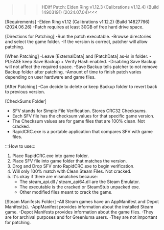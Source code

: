 >>>HDiff Patch: Elden Ring v1.12.3 (Calibrations v1.12.4) (Build 14903191) (2024.07.04)<<<

[Requirements]
-Elden Ring v1.12 (Calibrations v1.12.2) (Build 14827766) (2024.06.26)
-Patch requires at least 30GB of free hard drive space.

[Directions for Patching]
-Run the patch executable.
-Browse directories and select the game folder.
-If the version is correct, patcher will allow patching.

[When Patching]
-Leave [ExternalData] and [PatchData] as-is in folder.
-PLEASE keep Save Backup + Verify Hash enabled.
-Disabling Save Backup will not affect the required space.
-Save Backup tells patcher to not remove Backup folder after patching.
-Amount of time to finish patch varies depending on user hardware and game files.

[After Patching]
-Can decide to delete or keep Backup folder to revert back to previous version.

[CheckSums Folder]
- SFV stands for Simple File Verification. Stores CRC32 Checksums.
- Each SFV file has the checksum values for that specific game version.
- The Checksum values are for game files that are 100% clean. Not cracked.
- RapidCRC.exe is a portable application that compares SFV with game files.

:::How to use:::
1. Place RapidCRC.exe into game folder.
2. Place SFV file into game folder that matches the version.
3. Drog and Drop SFV onto RapidCRC.exe to begin verification.
4. Will only 100% match with Clean Steam Files. Not cracked.
5. It's okay if there are mismatches because:
	- The steam_api.dll / steam_api64.dll are the Steam Emulator.
	- The executable is the cracked or SteamStub unpacked exe.
	- Other modified files meant to crack the game.
		
[Steam Manifests Folder]
-All Steam games have an AppManifest and Depot Manifest(s).
-AppManifest provides information about the installed Steam game.
-Depot Manifests provides information about the game files.
-They are for archival purposes and for Greenluma users.
-They are not important for patching.